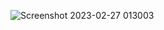 ![Screenshot 2023-02-27 013003](https://user-images.githubusercontent.com/87444623/221434017-5c84836b-aa71-4b78-b544-b25a560fb603.jpg)
